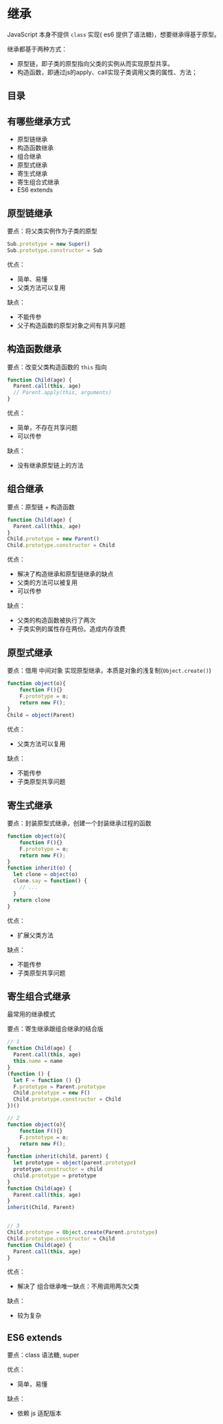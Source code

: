 # 继承

JavaScript 本身不提供 `class` 实现( es6 提供了语法糖)，想要继承得基于原型。

继承都基于两种方式：

- 原型链，即子类的原型指向父类的实例从而实现原型共享。
- 构造函数，即通过js的apply、call实现子类调用父类的属性、方法；

## 目录

## 有哪些继承方式

- 原型链继承
- 构造函数继承
- 组合继承
- 原型式继承
- 寄生式继承
- 寄生组合式继承
- ES6 extends

## 原型链继承

要点：将父类实例作为子类的原型

```js
Sub.prototype = new Super()
Sub.prototype.constructor = Sub
```

优点：

- 简单、易懂
- 父类方法可以复用

缺点：

- 不能传参
- 父子构造函数的原型对象之间有共享问题

## 构造函数继承

要点：改变父类构造函数的 `this` 指向

```js
function Child(age) {
  Parent.call(this, age)
  // Parent.apply(this, arguments)
}
```

优点：

- 简单，不存在共享问题
- 可以传参

缺点：

- 没有继承原型链上的方法

## 组合继承

要点：原型链 + 构造函数

```js
function Child(age) {
  Parent.call(this, age)
}
Child.prototype = new Parent()
Child.prototype.constructor = Child
```

优点：

- 解决了构造继承和原型链继承的缺点
- 父类的方法可以被复用
- 可以传参

缺点：

- 父类的构造函数被执行了两次
- 子类实例的属性存在两份。造成内存浪费

## 原型式继承

要点：借用 中间对象 实现原型继承，本质是对象的浅复制(`Object.create()`)

```js
function object(o){
    function F(){}
    F.prototype = o;
    return new F();
}
Child = object(Parent)
```

优点：

- 父类方法可以复用

缺点：

- 不能传参
- 子类原型共享问题

## 寄生式继承

要点：封装原型式继承，创建一个封装继承过程的函数

```js
function object(o){
    function F(){}
    F.prototype = o;
    return new F();
}
function inherit(o) {
  let clone = object(o)
  clone.say = function() {
    // ...
  }
  return clone
}
```

优点：

- 扩展父类方法

缺点：

- 不能传参
- 子类原型共享问题

## 寄生组合式继承

最常用的继承模式

要点：寄生继承跟组合继承的结合版

```js
// 1
function Child(age) {
  Parent.call(this, age)
  this.name = name
}
(function () {
  let F = function () {}
  F.prototype = Parent.prototype
  Child.prototype = new F()
  Child.prototype.constructor = Child
})()

// 2
function object(o){
    function F(){}
    F.prototype = o;
    return new F();
}
function inherit(child, parent) {
  let prototype = object(parent.prototype)
  prototype.constructor = child
  child.prototype = prototype
}
function Child(age) {
  Parent.call(this, age)
}
inherit(Child, Parent)


// 3
Child.prototype = Object.create(Parent.prototype)
Child.prototype.constructor = Child
function Child(age) {
  Parent.call(this, age)
}
```

优点：

- 解决了 组合继承唯一缺点：不用调用两次父类

缺点：

- 较为复杂

## ES6 extends

要点：class 语法糖, super

优点：

- 简单，易懂

缺点：

- 依赖 js 适配版本
